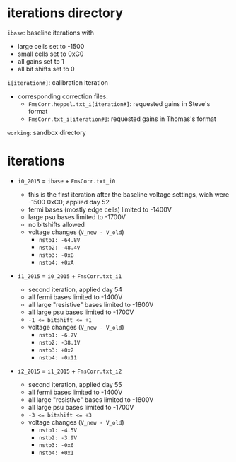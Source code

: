 iterations directory
====================

`ibase`: baseline iterations with
- large cells set to -1500
- small cells set to 0xC0
- all gains set to 1
- all bit shifts set to 0

`i[iteration#]`: calibration iteration
- corresponding correction files:
  - `FmsCorr.heppel.txt_i[iteration#]`: requested gains in Steve's format
  - `FmsCorr.txt_i[iteration#]`: requested gains in Thomas's format

`working`: sandbox directory

iterations
==========
- `i0_2015` = `ibase` + `FmsCorr.txt_i0`
  - this is the first iteration after the baseline voltage settings, 
    wich were -1500 0xC0; applied day 52
  - fermi bases (mostly edge cells) limited to -1400V
  - large psu bases limited to -1700V
  - no bitshifts allowed
  - voltage changes (`V_new - V_old`)
    - `nstb1: -64.8V`
    - `nstb2: -48.4V`
    - `nstb3: -0xB`
    - `nstb4: +0xA`

- `i1_2015` = `i0_2015` + `FmsCorr.txt_i1`
  - second iteration, applied day 54
  - all fermi bases limited to -1400V
  - all large "resistive" bases limited to -1800V
  - all large psu bases limited to -1700V
  - `-1 <= bitshift <= +1`
  - voltage changes (`V_new - V_old`)
    - `nstb1: -6.7V`
    - `nstb2: -38.1V`
    - `nstb3: +0x2`
    - `nstb4: -0x11`

- `i2_2015` = `i1_2015` + `FmsCorr.txt_i2`
  - second iteration, applied day 55
  - all fermi bases limited to -1400V
  - all large "resistive" bases limited to -1800V
  - all large psu bases limited to -1700V
  - `-3 <= bitshift <= +3`
  - voltage changes (`V_new - V_old`)
    - `nstb1: -4.5V`
    - `nstb2: -3.9V`
    - `nstb3: -0x6`
    - `nstb4: +0x1`

